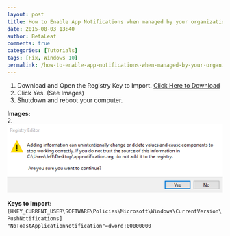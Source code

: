 ```yaml
---
layout: post
title: How to Enable App Notifications when managed by your organization
date: 2015-08-03 13:40
author: BetaLeaf
comments: true
categories: [Tutorials]
tags: [Fix, Windows 10]
permalink: /how-to-enable-app-notifications-when-managed-by-your-organization/
---
```

1. Download and Open the Registry Key to Import. [Click Here to Download](../assets/dl/appnotification.reg)
2. Click Yes. (See Images)
3. Shutdown and reboot your computer.

**Images:**  
2. ![Screenshot](../i/42wx5JC.png)

<strong>Keys to Import:</strong>  
```[HKEY_CURRENT_USER\SOFTWARE\Policies\Microsoft\Windows\CurrentVersion\PushNotifications]```  
```"NoToastApplicationNotification"=dword:00000000```